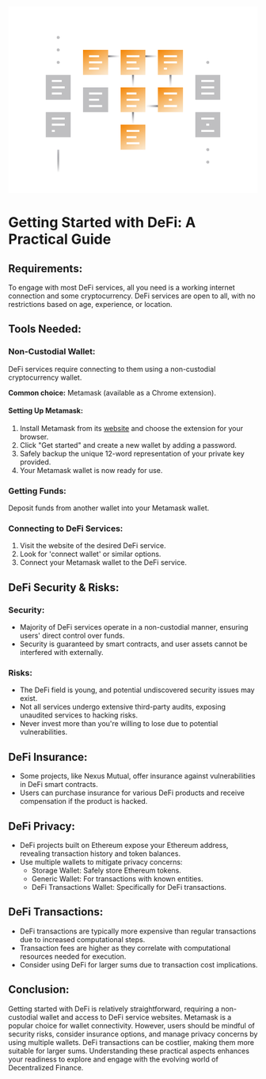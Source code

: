 ![](../images/defi2-Main-l.png)

# Getting Started with DeFi: A Practical Guide

## Requirements:
To engage with most DeFi services, all you need is a working internet connection and some cryptocurrency. DeFi services are open to all, with no restrictions based on age, experience, or location.

## Tools Needed:

### Non-Custodial Wallet:

DeFi services require connecting to them using a non-custodial cryptocurrency wallet.

**Common choice:** Metamask (available as a Chrome extension).

#### Setting Up Metamask:

1. Install Metamask from its [website](https://metamask.io/) and choose the extension for your browser.
2. Click "Get started" and create a new wallet by adding a password.
3. Safely backup the unique 12-word representation of your private key provided.
4. Your Metamask wallet is now ready for use.

### Getting Funds:

Deposit funds from another wallet into your Metamask wallet.

### Connecting to DeFi Services:

1. Visit the website of the desired DeFi service.
2. Look for 'connect wallet' or similar options.
3. Connect your Metamask wallet to the DeFi service.

## DeFi Security & Risks:

### Security:

- Majority of DeFi services operate in a non-custodial manner, ensuring users' direct control over funds.
- Security is guaranteed by smart contracts, and user assets cannot be interfered with externally.

### Risks:

- The DeFi field is young, and potential undiscovered security issues may exist.
- Not all services undergo extensive third-party audits, exposing unaudited services to hacking risks.
- Never invest more than you're willing to lose due to potential vulnerabilities.

## DeFi Insurance:

- Some projects, like Nexus Mutual, offer insurance against vulnerabilities in DeFi smart contracts.
- Users can purchase insurance for various DeFi products and receive compensation if the product is hacked.

## DeFi Privacy:

- DeFi projects built on Ethereum expose your Ethereum address, revealing transaction history and token balances.
- Use multiple wallets to mitigate privacy concerns:
  - Storage Wallet: Safely store Ethereum tokens.
  - Generic Wallet: For transactions with known entities.
  - DeFi Transactions Wallet: Specifically for DeFi transactions.

## DeFi Transactions:

- DeFi transactions are typically more expensive than regular transactions due to increased computational steps.
- Transaction fees are higher as they correlate with computational resources needed for execution.
- Consider using DeFi for larger sums due to transaction cost implications.

## Conclusion:

Getting started with DeFi is relatively straightforward, requiring a non-custodial wallet and access to DeFi service websites. Metamask is a popular choice for wallet connectivity. However, users should be mindful of security risks, consider insurance options, and manage privacy concerns by using multiple wallets. DeFi transactions can be costlier, making them more suitable for larger sums. Understanding these practical aspects enhances your readiness to explore and engage with the evolving world of Decentralized Finance.
